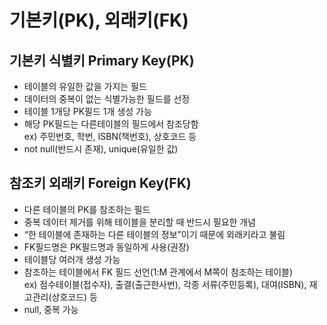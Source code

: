# 기본키(PK), 외래키(FK)

## 기본키 식별키 Primary Key(PK)

- 테이블의 유일한 값을 가지는 필드
- 데이터의 중복이 없는 식별가능한 필드를 선정
- 테이블 1개당 PK필드 1개 생성 가능
- 해당 PK필드는 다른테이블의 필드에서 참조당함 <br>
  ex) 주민번호, 학번, ISBN(책번호), 상호코드 등
- not null(반드시 존재), unique(유일한 값)

## 참조키 외래키 Foreign Key(FK)

- 다른 테이블의 PK를 참조하는 필드
- 중복 데이터 제거를 위해 테이블을 분리할 때 반드시 필요한 개념
- “한 테이블에 존재하는 다른 테이블의 정보”이기 때문에 외래키라고 불림
- FK필드명은 PK필드명과 동일하게 사용(권장)
- 테이블당 여러개 생성 가능
- 참조하는 테이블에서 FK 필드 선언(1:M 관계에서 M쪽이 참조하는 테이블) <br>
  ex) 점수테이블(접수자), 출결(출근한사번), 각종 서류(주민등록), 대여(ISBN), 재고관리(상호코드) 등
- null, 중복 가능

